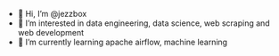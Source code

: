 - 👋 Hi, I’m @jezzbox
- 👀 I’m interested in data engineering, data science, web scraping and web development
- 🌱 I’m currently learning apache airflow, machine learning


<!---
jezzbox/jezzbox is a ✨ special ✨ repository because its `README.md` (this file) appears on your GitHub profile.
You can click the Preview link to take a look at your changes.
--->
